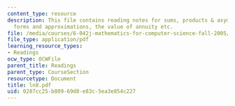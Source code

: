 ```yaml
---
content_type: resource
description: This file contains reading notes for sums, products & asymptotics, closed
  forms and approximations, the value of annuity etc.
file: /media/courses/6-042j-mathematics-for-computer-science-fall-2005/0287cc25b80969d0e83c5ea3e854c227_ln8.pdf
file_type: application/pdf
learning_resource_types:
- Readings
ocw_type: OCWFile
parent_title: Readings
parent_type: CourseSection
resourcetype: Document
title: ln8.pdf
uid: 0287cc25-b809-69d0-e83c-5ea3e854c227
---
```

